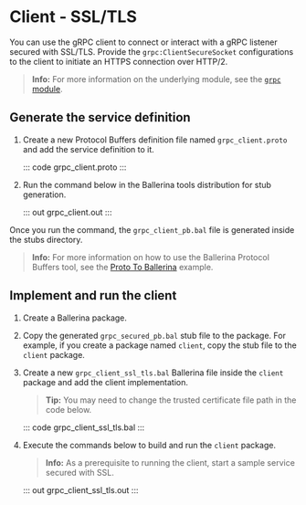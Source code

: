 # Client - SSL/TLS

You can use the gRPC client to connect or interact with a gRPC listener secured with SSL/TLS. Provide the `grpc:ClientSecureSocket` configurations to the client to initiate an HTTPS connection over HTTP/2.

>**Info:** For more information on the underlying module, see the [`grpc` module](https://lib.ballerina.io/ballerina/grpc/latest/).

## Generate the service definition

1. Create a new Protocol Buffers definition file named `grpc_client.proto` and add the service definition to it.

   ::: code grpc_client.proto :::

2. Run the command below in the Ballerina tools distribution for stub generation.

   ::: out grpc_client.out :::

Once you run the command, the `grpc_client_pb.bal` file is generated inside the stubs directory.

>**Info:** For more information on how to use the Ballerina Protocol Buffers tool, see the [Proto To Ballerina](https://ballerina.io/learn/by-example/proto-to-ballerina.html) example.

## Implement and run the client

1. Create a Ballerina package.

2. Copy the generated `grpc_secured_pb.bal` stub file to the package. For example, if you create a package named `client`, copy the stub file to the `client` package.

3. Create a new `grpc_client_ssl_tls.bal` Ballerina file inside the `client` package and add the client implementation.

   >**Tip:** You may need to change the trusted certificate file path in the code below. 
   
   ::: code grpc_client_ssl_tls.bal :::

4. Execute the commands below to build and run the `client` package.

   >**Info:** As a prerequisite to running the client, start a sample service secured with SSL.

   ::: out grpc_client_ssl_tls.out :::
